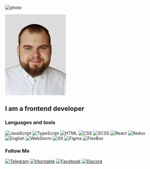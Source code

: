 
<img src='reznikxh.jpg' alt='photo' width='400px'/>

[![Header](https://github.com/Vladlen1997/Vladlen1997/blob/main/assets/Stan.jpg)](https://t.me/StaVla888)



## I am a frontend developer


### Languages and tools
![JavaScript](https://img.shields.io/badge/JavaScript-green?style=for-the-badge&logo=JavaScript&logoColor=blueviolet)
![TypeScript](https://img.shields.io/badge/TypeScript-orange?style=for-the-badge&logo=TypeScript&logoColor=blueviolet)
![HTML](https://img.shields.io/badge/HTML-success?style=for-the-badge&logo=HTML&logoColor=informational)
![CSS](https://img.shields.io/badge/CSS-success?style=for-the-badge&logo=Css&logoColor=informational)
![SCSS](https://img.shields.io/badge/SCSS-success?style=for-the-badge&logo=SASS&logoColor=blueviolet)
![React](https://img.shields.io/badge/React-green?style=for-the-badge&logo=React&logoColor=blueviolet)
![Redux](https://img.shields.io/badge/Redux-green?style=for-the-badge&logo=Redux&logoColor=blue)
![English](https://img.shields.io/badge/English-yellow?style=for-the-badge&logo=English&logoColor=blue)
![WebStorm](https://img.shields.io/badge/WebStorm-sucsess?style=for-the-badge&logo=Axios&logoColor=blueviolet)
![Git](https://img.shields.io/badge/Git-green?style=for-the-badge&logo=Git&logoColor=red)
![Figma](https://img.shields.io/badge/Figma-green?style=for-the-badge&logo=Figma&logoColor=purple)
![FlexBox](https://img.shields.io/badge/FlexBox-green?style=for-the-badge)


### Follow Me


[![Telegram](https://img.shields.io/badge/telegram-black?style=for-the-badge&logo=telegram)](https://t.me/StaVla888)
[![Vkontakte](https://img.shields.io/badge/-Vkontakte-black?style=for-the-badge&logo=VK&logoColor=4F7DB3)](https://vk.com/stavla888)
[![Facebook](https://img.shields.io/badge/Facebook-black?style=for-the-badge&logo=facebook)](https://www.facebook.com/vladlen.stankevich.18)
[![Discord](https://img.shields.io/badge/Discord-black?style=for-the-badge&logo=discord)](hhttps://discord.com/channels/@Vlados-888)






